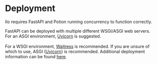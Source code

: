 # Deployment

Ilo requires FastAPI and Potion running concurrency to function correctly.

FastAPI can be deployed with multiple different WSGI/ASGI web servers. For an ASGI environment, <a href="https://www.uvicorn.org/">Uvicorn</a> is suggested. <br><br>
For a WSGI environment, <a href="https://docs.pylonsproject.org/projects/waitress/en/latest/">Waitress</a> is recommended.
If you are unsure of which to use, ASGI (<a href="https://www.uvicorn.org/">Uvicorn</a>) is recommended. Additional deployment information can be found <a href="https://fastapi.tiangolo.com/deployment/">here</a>.